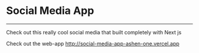 <h1>Social Media App</h1>
<hr>
Check out this really cool social media that built completely with Next js 

Check out the web-app
<a>http://social-media-app-ashen-one.vercel.app</a>
